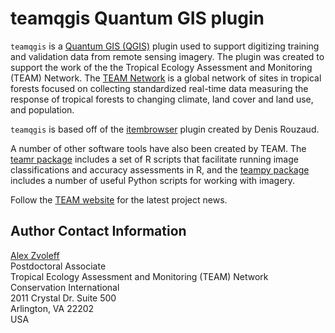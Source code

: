 # teamqgis Quantum GIS plugin

`teamqgis` is a [Quantum GIS (QGIS)](http://www.qgis.org/) plugin used to 
support digitizing training and validation data from remote sensing imagery.
The plugin was created to support the work of the the Tropical Ecology 
Assessment and Monitoring (TEAM) Network. The [TEAM 
Network](http://www.teamnetwork.org/) is a global network of sites in tropical 
forests focused on collecting standardized real-time data measuring the 
response of tropical forests to changing climate, land cover and land use, and 
population.

`teamqgis` is based off of the 
[itembrowser](http://3nids.github.io/itembrowser/) plugin created by Denis 
Rouzaud.

A number of other software tools have also been created by TEAM. The [teamr 
package](https://github.com/azvoleff/teamr) includes a set of R scripts that 
facilitate running image classifications and accuracy assessments in R, and the 
[teampy package](https://github.com/azvoleff/teampy) includes a number of 
useful Python scripts for working with imagery.

Follow the [TEAM website](http://www.teamnetwork.org/) for the latest project news.

## Author Contact Information

[Alex Zvoleff](mailto:azvoleff@conservation.org)  
Postdoctoral Associate  
Tropical Ecology Assessment and Monitoring (TEAM) Network  
Conservation International  
2011 Crystal Dr. Suite 500  
Arlington, VA 22202  
USA
